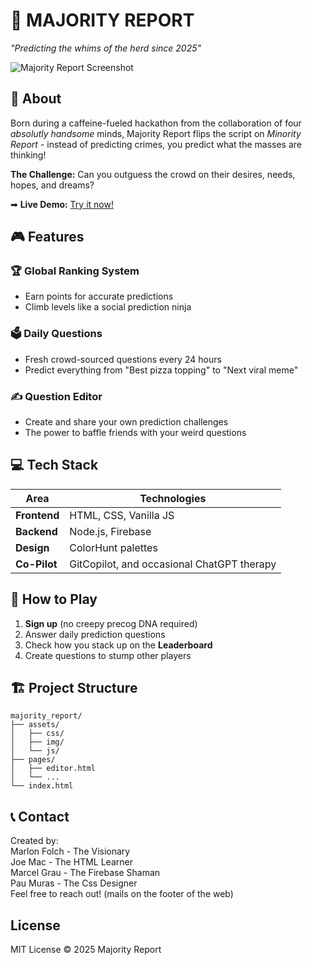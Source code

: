 # 🧠 MAJORITY REPORT  
*"Predicting the whims of the herd since 2025"*  

![Majority Report Screenshot](./assets/img/mainPage.png)  

## 🌟 About  
Born during a caffeine-fueled hackathon from the collaboration of four *absolutly handsome* minds, Majority Report flips the script on *Minority Report* - instead of predicting crimes, you predict what the masses are thinking!  

**The Challenge:** Can you outguess the crowd on their desires, needs, hopes, and dreams?  

➡ **Live Demo:** [Try it now!](https://pamugr.github.io/majority_report_app/)  

## 🎮 Features  
### 🏆 Global Ranking System  
- Earn points for accurate predictions  
- Climb levels like a social prediction ninja  

### 🗳️ Daily Questions  
- Fresh crowd-sourced questions every 24 hours  
- Predict everything from "Best pizza topping" to "Next viral meme"  

### ✍️ Question Editor  
- Create and share your own prediction challenges  
- The power to baffle friends with your weird questions  

## 💻 Tech Stack  
| Area        | Technologies |  
|-------------|--------------|  
| **Frontend** | HTML, CSS, Vanilla JS |  
| **Backend**  | Node.js, Firebase |  
| **Design**   | ColorHunt palettes |  
| **Co-Pilot** | GitCopilot, and occasional ChatGPT therapy |  

## 🚀 How to Play  
1. **Sign up** (no creepy precog DNA required)  
2. Answer daily prediction questions  
3. Check how you stack up on the **Leaderboard**  
4. Create questions to stump other players  

## 🏗️ Project Structure  
```plaintext
majority_report/
├── assets/          
│   ├── css/         
│   ├── img/        
│   └── js/          
├── pages/          
│   ├── editor.html  
│   └── ...          
└── index.html       
```

## 📞 Contact  
Created by:  
Marlon Folch - The Visionary  
Joe Mac - The HTML Learner  
Marcel Grau - The Firebase Shaman  
Pau Muras - The Css Designer  
Feel free to reach out! (mails on the footer of the web)  

## License
MIT License © 2025 Majority Report